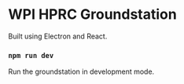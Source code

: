 # WPI HPRC Groundstation 

Built using Electron and React.

### `npm run dev`

Run the groundstation in development mode.
